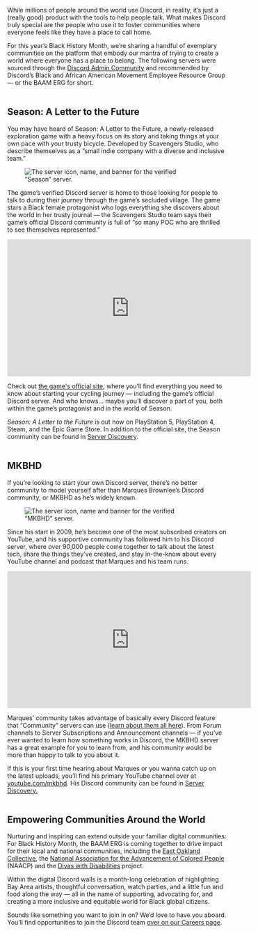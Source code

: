 <div class="column-4 w-col w-col-8 w-col-stack">
    <div id="heading-1" class="rich-wrapper">
        <div class="blog-post-content w-richtext">
            <p>While millions of people around the world use Discord, in reality, it’s just a (really good) product with the tools to help people talk. What makes Discord truly special are the people who use it to foster communities where everyone feels like they have a place to call home.&nbsp;</p>
            <p>For this year’s Black History Month, we’re sharing a handful of exemplary communities on the platform that embody our mantra of trying to create a world where everyone has a place to belong. The following servers were sourced through the <a href="https://support.discord.com/hc/en-us/articles/5309276245271-Discord-Admin-Community-FAQ">Discord Admin Community</a> and recommended by Discord’s Black and African American Movement Employee Resource Group — or the BAAM ERG for short.<br>‍</p>
        </div>
    </div>
    <div class="btn-wrapper w-condition-invisible"><a href="#" class="btn-blog w-dyn-bind-empty w-button"></a></div>
    <div id="heading-2" class="rich-wrapper">
        <div class="blog-post-content w-richtext">
            <h2><strong>Season: A Letter to the Future</strong></h2>
            <p>You may have heard of Season: A Letter to the Future, a newly-released exploration game with a heavy focus on its story and taking things at your own pace with your trusty bicycle. Developed by Scavengers Studio, who describe themselves as a “small indie company with a diverse and inclusive team.”&nbsp;</p>
            <figure class="w-richtext-figure-type-image w-richtext-align-center" style="max-width:80%">
                <div><img src="https://assets-global.website-files.com/5f9072399b2640f14d6a2bf4/63e2e41f42605e616ce0b235_grzOUtPOb5_forVnPSkIhQHBf8guc0ymw2r4IbynqEH9z1fkGEh7FPZeWFGJBL3XI_WWiQZD-TSwRa7gd2kK2HSoqujxUdslhwujSL-23heawqH6rR9Rh8kzHCNqAST5YB1darloXFjmsIqyjaSL1QM.png" alt="The server icon, name, and banner for the verified “Season” server.&nbsp;‍"></div>
            </figure>
            <p>The game’s verified Discord server is home to those looking for people to talk to during their journey through the game’s secluded village. The game stars a Black female protagonist who logs everything she discovers about the world in her trusty journal — the Scavengers Studio team says their game’s official Discord community is full of “so many POC who are thrilled to see themselves represented.”&nbsp;</p>
            <div class="w-embed w-iframe">
                <center><iframe width="560" height="315" src="https://www.youtube.com/embed/NyxUDCU0BXQ" title="YouTube video player" frameborder="0" allow="accelerometer; autoplay; clipboard-write; encrypted-media; gyroscope; picture-in-picture; web-share" allowfullscreen=""></iframe></center>
            </div>
            <p>Check out <a href="https://store.steampowered.com/app/695330/SEASON_A_letter_to_the_future/https://www.play-season.com/">the game's official site</a>, where you’ll find everything you need to know about starting your cycling journey — including the game’s official Discord server. And who knows… maybe you’ll discover a part of you, both within the game’s protagonist and in the world of Season.&nbsp;</p>
            <p><em>Season: A Letter to the Future</em> is out now on PlayStation 5, PlayStation 4, Steam, and the Epic Game Store. In addition to the official site, the Season community can be found in <a href="https://discord.com/servers">Server Discovery</a>.<br>‍</p>
            <h2><strong>MKBHD</strong></h2>
            <p>If you’re looking to start your own Discord server, there’s no better community to model yourself after than Marques Brownlee’s Discord community, or MKBHD as he’s widely known.</p>
            <figure class="w-richtext-figure-type-image w-richtext-align-center" style="max-width:80%">
                <div><img src="https://assets-global.website-files.com/5f9072399b2640f14d6a2bf4/63e2e41fdffe734715dd5cb5_DJQuALvPCZHfL4wY4zLnzLsVNg3KkjdE1zyHNu1P2RaoekioACZnzS49ZKI28i7rMmrw5h81j4TVFHKjUwZ7cHAAeTigtU7LTqtkFg_jlI5twMruOo343Kcp58piHDls--efWrohTeX_750Dx8W0FAg.png" alt="The server icon, name and banner for the verified “MKBHD” server.&nbsp;"></div>
            </figure>
            <p>Since his start in 2009, he’s become one of the most subscribed creators on YouTube, and his supportive community has followed him to his Discord server, where over 90,000 people come together to talk about the latest tech, share the things they’ve created, and stay in-the-know about every YouTube channel and podcast that Marques and his team runs.&nbsp;</p>
            <div class="w-embed w-iframe">
                <center><iframe width="560" height="315" src="https://www.youtube.com/embed/a3flprLn42Q" title="YouTube video player" frameborder="0" allow="accelerometer; autoplay; clipboard-write; encrypted-media; gyroscope; picture-in-picture; web-share" allowfullscreen=""></iframe></center>
            </div>
            <p>Marques’ community takes advantage of basically every Discord feature that “Community” servers can use (<a href="https://support.discord.com/hc/en-us/articles/360047132851-Enabling-Your-Community-Server">learn about them all here</a>). From Forum channels to Server Subscriptions and Announcement channels — if you’ve ever wanted to learn how something works in Discord, the MKBHD server has a great example for you to learn from, and his community would be more than happy to talk to you about it.&nbsp;</p>
            <p>If this is your first time hearing about Marques or you wanna catch up on the latest uploads, you’ll find his primary YouTube channel over at <a href="https://www.youtube.com/@mkbhd">youtube.com/mkbhd</a>. His Discord community can be found in <a href="https://discord.com/servers">Server Discovery.</a><br>‍</p>
        </div>
    </div>
    <div id="heading-3" class="rich-wrapper">
        <div class="blog-post-content w-richtext">
            <h2>Empowering Communities Around the World</h2>
            <p>Nurturing and inspiring can extend outside your familiar digital communities: For Black History Month, the BAAM ERG is coming together to drive impact for their local and national communities, including the <a href="https://www.eastoaklandcollective.com/">East Oakland Collective</a>, the <a href="https://naacp.org/">National Association for the Advancement of Colored People</a> (NAACP) and the <a href="https://www.divaswithdisabilities.org/">Divas with Disabilities</a> project.&nbsp;</p>
            <p>Within the digital Discord walls is a month-long celebration of highlighting Bay Area artists, thoughtful conversation, watch parties, and a little fun and food along the way — all in the name of supporting, advocating for, and creating a more inclusive and equitable world for Black global citizens.</p>
            <p>Sounds like something you want to join in on? We’d love to have you aboard. You’ll find opportunities to join the Discord team <a href="https://discord.com/careers">over on our Careers page</a>.&nbsp;</p>
        </div>
    </div>
    <div id="heading-4" class="rich-wrapper">
        <div class="blog-post-content w-dyn-bind-empty w-richtext"></div>
    </div>
    <div id="heading-5" class="rich-wrapper">
        <div class="blog-post-content w-dyn-bind-empty w-richtext"></div>
    </div>
    <div id="heading-6" class="rich-wrapper">
        <div class="blog-post-content w-dyn-bind-empty w-richtext"></div>
    </div>
    <div id="heading-7" class="rich-wrapper">
        <div class="blog-post-content w-dyn-bind-empty w-richtext"></div>
    </div>
    <div id="heading-8" class="rich-wrapper">
        <div class="blog-post-content w-dyn-bind-empty w-richtext"></div>
    </div>
    <div id="heading-9" class="rich-wrapper">
        <div class="blog-post-content w-dyn-bind-empty w-richtext"></div>
    </div>
    <div id="heading-10" class="rich-wrapper">
        <div class="blog-post-content w-dyn-bind-empty w-richtext"></div>
    </div>
</div>